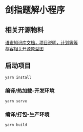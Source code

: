 # 剑指题解小程序

## 相关开源物料
[语雀知识库文档，项目说明，计划等等](https://www.yuque.com/books/share/7825dfb4-e7d2-403a-b462-21eaf9d3017e?#)  
[摹客相关开源原型图](https://app.mockplus.cn/s/ceKIIx7cyes)

## 启动项目
```
yarn install
```

### 编译/热加载-开发环境
```
yarn serve
```

### 编译/打包-生产环境
```
yarn build
```
